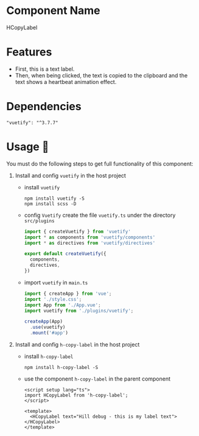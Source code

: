 # Component Name
  HCopyLabel

# Features

- First, this is a text label.
- Then, when being clicked, the text is copied to the clipboard and the text shows a heartbeat animation effect.

# Dependencies
  `"vuetify": "^3.7.7"`

# Usage 🚨
You must do the following steps to get full functionality of this component:
1. Install and config `vuetify` in the host project
   - install `vuetify`

     ```shell
     npm install vuetify -S
     npm install scss -D
     ```

   - config `Vuetify`
     create the file `vuetify.ts` under the directory `src/plugins`
     ```typescript
     import { createVuetify } from 'vuetify'
     import * as components from 'vuetify/components'
     import * as directives from 'vuetify/directives'
     
     export default createVuetify({
       components,
       directives,
     })
     ```

   - import `vuetify` in `main.ts`

     ```typescript
     import { createApp } from 'vue';
     import './style.css';
     import App from './App.vue';
     import vuetify from './plugins/vuetify';
     
     createApp(App)
       .use(vuetify)
       .mount('#app')
     ```

2. Install and config `h-copy-label` in the host project
   - install `h-copy-label`
     ```shell
     npm install h-copy-label -S
     ```

   - use the component `h-copy-label` in the parent component
     ```vue
     <script setup lang="ts">
     import HCopyLabel from 'h-copy-label';
     </script>
     
     <template>
       <HCopyLabel text="Hill debug - this is my label text"></HCopyLabel>
     </template>
     ```

